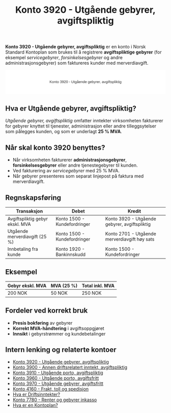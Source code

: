 ﻿---
title: "Konto 3920 - Utgående gebyrer, avgiftspliktig"
seoTitle: "3920-utgaende-gebyrer-avgiftspliktig"
meta_description: '**Konto 3920 - Utgående gebyrer, avgiftspliktig** er en konto i Norsk Standard Kontoplan som brukes til å registrere **avgiftspliktige gebyrer** (for eksempel...'
slug: 3920-utgaende-gebyrer-avgiftspliktig
type: blog
layout: pages/single
---

**Konto 3920 - Utgående gebyrer, avgiftspliktig** er en konto i Norsk Standard Kontoplan som brukes til å registrere **avgiftspliktige gebyrer** (for eksempel *servicegebyrer*, *forsinkelsesgebyrer* og andre administrasjonsgebyrer) som faktureres kunder med merverdiavgift.

![Illustrasjon av konto 3920 Utgående gebyrer, avgiftspliktig](3920-utgaende-gebyrer-avgiftspliktig-image.svg)

## Hva er Utgående gebyrer, avgiftspliktig?

*Utgående gebyrer, avgiftspliktig* omfatter inntekter virksomheten fakturerer for gebyrer knyttet til tjenester, administrasjon eller andre tilleggsytelser som pålegges kunden, og som er underlagt **25 % MVA**.

## Når skal konto 3920 benyttes?

* Når virksomheten fakturerer **administrasjonsgebyrer**, **forsinkelsesgebyrer** eller andre tjenestegebyrer til kunden.
* Ved fakturering av *servicegebyrer* med 25 % MVA.
* Når gebyrer presenteres som separat linjepost på faktura med merverdiavgift.

## Regnskapsføring

| Transaksjon                         | Debet                         | Kredit                                           |
|-------------------------------------|-------------------------------|--------------------------------------------------|
| Avgiftspliktig gebyr ekskl. MVA     | Konto 1500 - Kundefordringer  | Konto 3920 - Utgående gebyrer, avgiftspliktig    |
| Utgående merverdiavgift (25 %)      | Konto 1500 - Kundefordringer  | Konto 2701 - Utgående merverdiavgift høy sats    |
| Innbetaling fra kunde               | Konto 1920 - Bankinnskudd     | Konto 1500 - Kundefordringer                     |

## Eksempel

| Gebyr ekskl. MVA  | MVA (25 %) | Total inkl. MVA |
|-------------------|------------|-----------------|
| 200 NOK           | 50 NOK     | 250 NOK         |

## Fordeler ved korrekt bruk

* **Presis bokføring** av gebyrer
* **Korrekt MVA-håndtering** i avgiftsoppgjøret
* **Innsikt** i gebyrstrømmer og kundebetalinger

## Intern lenking og relaterte kontoer

* [Konto 3920 - Utgående gebyrer, avgiftspliktig](/blogs/kontoplan/3920-utgaende-gebyrer-avgiftspliktig "Konto 3920 - Utgående gebyrer, avgiftspliktig")
* [Konto 3900 - Annen driftsrelatert inntekt, avgiftspliktig](/blogs/kontoplan/3900-annen-driftsrelatert-inntekt-avgiftspliktig "Konto 3900 - Annen driftsrelatert inntekt, avgiftspliktig")
* [Konto 3910 - Utgående porto, avgiftspliktig](/blogs/kontoplan/3910-utgaende-porto-avgiftspliktig "Konto 3910 - Utgående porto, avgiftspliktig")
* [Konto 3960 - Utgående porto, avgiftsfritt](/blogs/kontoplan/3960-utgaende-porto-avgiftsfritt "Konto 3960 - Utgående porto, avgiftsfritt")
* [Konto 3970 - Utgående gebyrer, avgiftsfritt](/blogs/kontoplan/3970-utgaende-gebyrer-avgiftsfritt "Konto 3970 - Utgående gebyrer, avgiftsfritt")
* [Konto 4160 - Frakt, toll og spedisjon](/blogs/kontoplan/4160-frakt-toll-og-spedisjon "Konto 4160 - Frakt, toll og spedisjon")
* [Hva er Driftsinntekter?](/blogs/regnskap/hva-er-driftsinntekter "Hva er Driftsinntekter? Komplett Guide til Driftsinntekter i Regnskap")
* [Konto 7780 - Renter og gebyrer inkasso](/blogs/kontoplan/7780-renter-og-gebyrer-inkasso "Konto 7780 - Renter og gebyrer inkasso: Regnskapsføring av renter og gebyrer ved inkasso")
* [Hva er en Kontoplan?](/blogs/regnskap/hva-er-kontoplan "Hva er en Kontoplan? Komplett Guide til Kontoplaner i Norsk Regnskap")






